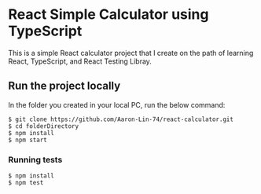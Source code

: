 # React Simple Calculator using TypeScript

This is a simple React calculator project that I create on the path of learning React, TypeScript, and React Testing Libray.

## Run the project locally

In the folder you created in your local PC, run the below command:

```console
$ git clone https://github.com/Aaron-Lin-74/react-calculator.git
$ cd folderDirectory
$ npm install
$ npm start
```

### Running tests

```console
$ npm install
$ npm test
```

